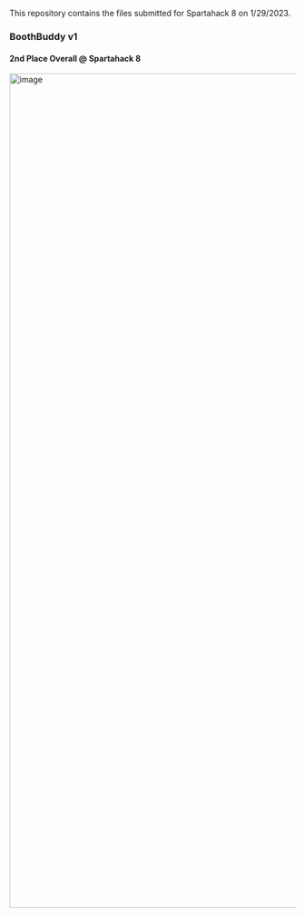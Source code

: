 This repository contains the files submitted for Spartahack 8 on 1/29/2023. 

### BoothBuddy v1
#### 2nd Place Overall @ Spartahack 8

<img width="1470" alt="image" src="https://user-images.githubusercontent.com/29953335/226808186-b7e2ab09-d720-494c-868c-9a9bb24c894e.png">

